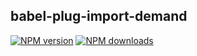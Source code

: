 ## babel-plug-import-demand

[![NPM version](https://img.shields.io/npm/v/babel-plug-import-demand.svg?style=flat)](https://npmjs.org/package/babel-plug-import-demand)
[![NPM downloads](http://img.shields.io/npm/dm/babel-plug-import-demand.svg?style=flat)](https://npmjs.org/package/babel-plug-import-demand)